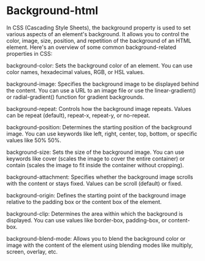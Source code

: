 # Background-html
In CSS (Cascading Style Sheets), the background property is used to set various aspects of an element's background. 
It allows you to control the color, image, size, position, and repetition of the background of an HTML element. 
Here's an overview of some common background-related properties in CSS:

background-color: Sets the background color of an element. You can use color names, hexadecimal values, RGB, or HSL values.

background-image: Specifies the background image to be displayed behind the content. 
You can use a URL to an image file or use the linear-gradient() or radial-gradient() function for gradient backgrounds.

background-repeat: Controls how the background image repeats. Values can be repeat (default), repeat-x, repeat-y, or no-repeat.

background-position: Determines the starting position of the background image. 
You can use keywords like left, right, center, top, bottom, or specific values like 50% 50%.

background-size: Sets the size of the background image. You can use keywords like cover (scales the image to cover the entire container) or contain (scales the image to fit inside the container without cropping).

background-attachment: Specifies whether the background image scrolls with the content or stays fixed. 
Values can be scroll (default) or fixed.

background-origin: Defines the starting point of the background image relative to the padding box or the content box of the element.

background-clip: Determines the area within which the background is displayed. 
You can use values like border-box, padding-box, or content-box.

background-blend-mode: Allows you to blend the background color or image with the content of the element using blending modes like multiply, screen, overlay, etc.



